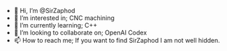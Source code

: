 - 👋 Hi, I’m @SirZaphod
- 👀 I’m interested in; CNC machining
- 🌱 I’m currently learning; C++
- 💞️ I’m looking to collaborate on; OpenAI Codex
- 📫 How to reach me; If you want to find SirZaphod I am not well hidden.

<!---
SirZaphod/SirZaphod is a ✨ special ✨ repository because its `README.md` (this file) appears on your GitHub profile.
You can click the Preview link to take a look at your changes.
--->
